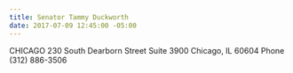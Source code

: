 ```yaml
---
title: Senator Tammy Duckworth
date: 2017-07-09 12:45:00 -05:00
---
```


CHICAGO
230 South Dearborn Street
Suite 3900
Chicago, IL  60604
Phone (312) 886-3506